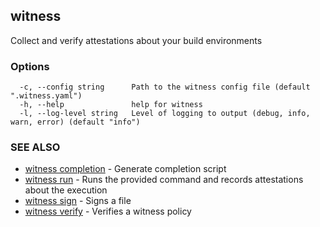 ## witness

Collect and verify attestations about your build environments

### Options

```
  -c, --config string      Path to the witness config file (default ".witness.yaml")
  -h, --help               help for witness
  -l, --log-level string   Level of logging to output (debug, info, warn, error) (default "info")
```

### SEE ALSO

* [witness completion](witness_completion.md)	 - Generate completion script
* [witness run](witness_run.md)	 - Runs the provided command and records attestations about the execution
* [witness sign](witness_sign.md)	 - Signs a file
* [witness verify](witness_verify.md)	 - Verifies a witness policy

